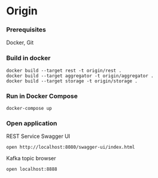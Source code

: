 # Origin

### Prerequisites
Docker, Git

### Build in docker
```
docker build --target rest -t origin/rest .
docker build --target aggregator -t origin/aggregator .
docker build --target storage -t origin/storage .
```

### Run in Docker Compose
```
docker-compose up 
```

### Open application
REST Service Swagger UI
```
open http://localhost:8080/swagger-ui/index.html
```

Kafka topic browser
```
open localhost:8888
```